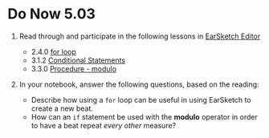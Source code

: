 # Do Now 5.03

1. Read through and participate in the following lessons in [EarSketch Editor]

      * 2.4.0 [for loop](https://earsketch.gatech.edu/earsketch2/#?curriculum=2-4-0)
      * 3.1.2 [Conditional Statements](https://earsketch.gatech.edu/earsketch2/#?curriculum=3-1-2)
      * 3.3.0 [Procedure - modulo](https://earsketch.gatech.edu/earsketch2/#?curriculum=3-3-0)

2. In your notebook, answer the following questions, based on the reading:
    * Describe how using a `for` loop can be useful in using EarSketch to create a new beat.
    * How can an `if` statement be used with the **modulo** operator in order to have a beat repeat *every other* measure?
    
[EarSketch Editor]: http://earsketch.gatech.edu/earsketch2/
